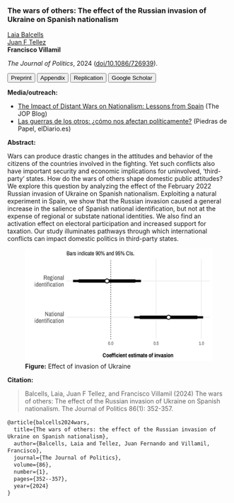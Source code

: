 ### The wars of others: The effect of the Russian invasion of Ukraine on Spanish nationalism

[Laia Balcells](https://www.laiabalcells.com/)<br>
[Juan F Tellez](https://juanftellez.com/)<br>
**Francisco Villamil**

*The Journal of Politics*, 2024 ([doi/10.1086/726939](https://doi.org/10.1086/726939)).

<a href="https://nbviewer.org/github/franvillamil/franvillamil.github.io/blob/master/files/pubs/preprint_Balcells_Tellez_Villamil_JOP.pdf" target="_blank"><button type="button button1">Preprint</button></a> <a href="https://nbviewer.org/github/franvillamil/franvillamil.github.io/blob/master/files/pubs/appendix_Balcells_Tellez_Villamil_JOP.PNXFD6" target="_blank"><button type="button button1">Appendix</button></a> <a href="https://doi.org/10.7910/DVN/COS3BS" target="_blank"><button type="button button1">Replication</button></a> <a href="https://scholar.google.com/citations?view_op=view_citation&hl=en&user=G10YqfQAAAAJ&citation_for_view=G10YqfQAAAAJ:_FxGoFyzp5QC"><button type="button button1">Google Scholar</button></a>

**Media/outreach:**

- [The Impact of Distant Wars on Nationalism: Lessons from Spain](https://jop.blogs.uni-hamburg.de/the-impact-of-distant-wars-on-nationalism-lessons-from-spain/) (The JOP Blog)
- [Las guerras de los otros: ¿cómo nos afectan políticamente?](https://www.eldiario.es/piedrasdepapel/guerras-afectan-politicamente_132_10640558.html) (Piedras de Papel, elDiario.es)

**Abstract:**

Wars can produce drastic changes in the attitudes and behavior of the citizens of the countries involved in the fighting. Yet such conflicts also have important security and economic implications for uninvolved, ‘third-party‘ states. How do the wars of others shape domestic public attitudes? We explore this question by analyzing the effect of the February 2022 Russian invasion of Ukraine on Spanish nationalism. Exploiting a natural experiment in Spain, we show that the Russian invasion caused a general increase in the salience of Spanish national identification, but not at the expense of regional or substate national identities. We also find an activation effect on electoral participation and increased support for taxation. Our study illuminates pathways through which international conflicts can impact domestic politics in third-party states.

<figure>
<img src="https://github.com/franvillamil/franvillamil.github.io/raw/master/pubs/img/effect_ukraine.jpg">
<figcaption><b>Figure:</b> Effect of invasion of Ukraine</figcaption>
</figure>

**Citation:**

> Balcells, Laia, Juan F Tellez, and Francisco Villamil (2024) The wars of others: The effect of the Russian invasion of Ukraine on Spanish nationalism. The Journal of Politics 86(1): 352-357.

```
@article{balcells2024wars,
  title={The wars of others: the effect of the Russian invasion of Ukraine on Spanish nationalism},
  author={Balcells, Laia and Tellez, Juan Fernando and Villamil, Francisco},
  journal={The Journal of Politics},
  volume={86},
  number={1},
  pages={352--357},
  year={2024}
}
```